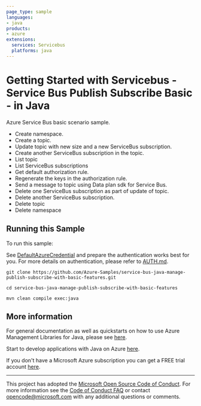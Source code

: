 ```yaml
---
page_type: sample
languages:
- java
products:
- azure
extensions:
  services: Servicebus
  platforms: java
---
```


# Getting Started with Servicebus - Service Bus Publish Subscribe Basic - in Java #


  Azure Service Bus basic scenario sample.
  - Create namespace.
  - Create a topic.
  - Update topic with new size and a new ServiceBus subscription.
  - Create another ServiceBus subscription in the topic.
  - List topic
  - List ServiceBus subscriptions
  - Get default authorization rule.
  - Regenerate the keys in the authorization rule.
  - Send a message to topic using Data plan sdk for Service Bus.
  - Delete one ServiceBus subscription as part of update of topic.
  - Delete another ServiceBus subscription.
  - Delete topic
  - Delete namespace
 

## Running this Sample ##

To run this sample:

See [DefaultAzureCredential](https://github.com/Azure/azure-sdk-for-java/tree/main/sdk/identity/azure-identity#defaultazurecredential) and prepare the authentication works best for you. For more details on authentication, please refer to [AUTH.md](https://github.com/Azure/azure-sdk-for-java/blob/main/sdk/resourcemanager/docs/AUTH.md).

    git clone https://github.com/Azure-Samples/service-bus-java-manage-publish-subscribe-with-basic-features.git

    cd service-bus-java-manage-publish-subscribe-with-basic-features

    mvn clean compile exec:java

## More information ##

For general documentation as well as quickstarts on how to use Azure Management Libraries for Java, please see [here](https://aka.ms/azsdk/java/mgmt).

Start to develop applications with Java on Azure [here](http://azure.com/java).

If you don't have a Microsoft Azure subscription you can get a FREE trial account [here](http://go.microsoft.com/fwlink/?LinkId=330212).

---

This project has adopted the [Microsoft Open Source Code of Conduct](https://opensource.microsoft.com/codeofconduct/). For more information see the [Code of Conduct FAQ](https://opensource.microsoft.com/codeofconduct/faq/) or contact [opencode@microsoft.com](mailto:opencode@microsoft.com) with any additional questions or comments.
